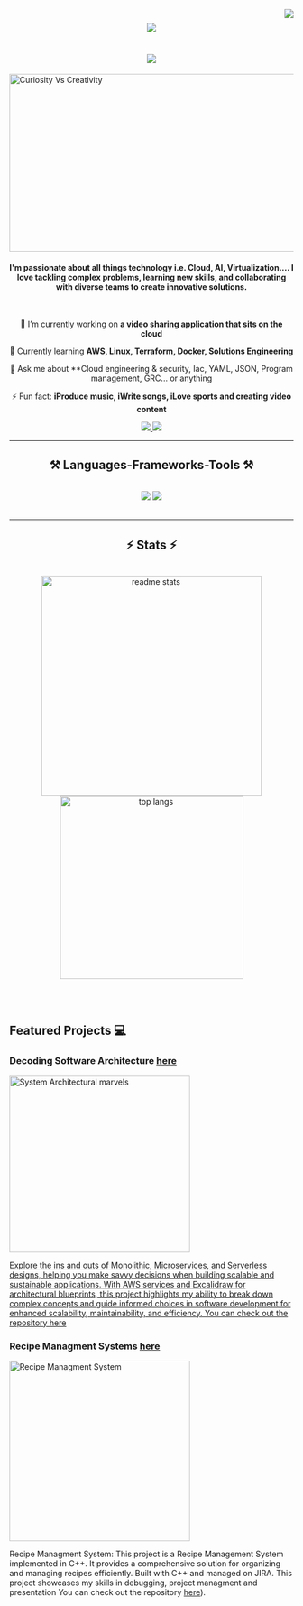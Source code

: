 [<img align="right" src="https://visitor-badge.laobi.icu/badge?page_id=chinapheobe.chinapheobe" />](https://visitor-badge.laobi.icu/badge?page_id=chinapheobe.chinapheobe)

<h1 align="center">
    <img src="https://readme-typing-svg.herokuapp.com/?font=Righteous&size=35&center=true&vCenter=true&width=500&height=70&duration=5000&lines=Hi+Great+Minds!+👋;+I'm+China+Pheobe+Osasah!;" />
</h1>

<h1 align="center">
    <img src="https://readme-typing-svg.herokuapp.com/?font=Righteous&size=25&center=true&vCenter=true&width=600&height=70&duration=5000&lines=Welcome+to+my+world+of+beautiful+chaos!+👋;" />
</h1>


<a data-flickr-embed="true" href="https://www.flickr.com/photos/200458926@N02/53652639398/in/dateposted-public/" title="Curiosity Vs Creativity"><img src="https://live.staticflickr.com/65535/53652639398_a47c366d0d_o.png" width="951" height="315" alt="Curiosity Vs Creativity"/></a>

<h4 align="center">I'm passionate about all things technology i.e. Cloud, AI, Virtualization.... I love tackling complex problems, learning new skills, and collaborating with diverse teams to create innovative solutions.</h4>

<br/>

<div align="center">
 
 🔭 I’m currently working on **a video sharing application that sits on the cloud**
 
 🌱 Currently learning **AWS, Linux, Terraform, Docker, Solutions Engineering**

💬 Ask me about **Cloud engineering & security, Iac, YAML, JSON, Program management, GRC... or anything

⚡ Fun fact: **iProduce music, iWrite songs, iLove sports and creating video content**

 </div>
 
<div align="center"> 
  <a href="mailto:cosasah5@gmail.com">
    <img src="https://img.shields.io/badge/Gmail-333333?style=for-the-badge&logo=gmail&logoColor=red" />
  </a>
  <a href="https://linkedin.com/in/chichipheobe/" target="_blank">
    <img src="https://img.shields.io/badge/LinkedIn-0077B5?style=for-the-badge&logo=linkedin&logoColor=white" target="_blank" />
  </a>
</div>

 <hr/>
 
<h2 align="center">⚒️ Languages-Frameworks-Tools ⚒️</h2>
<br/>
<div align="center">
    <img src="https://skillicons.dev/icons?i=aws,azure,linux,powershell,windows,terraform,html,css,php,vscode,replit,github,figma,git" />
    <img src="https://skillicons.dev/icons?i=docker,python,cpp,javascript,pytorch,mysql,discord,raspberrypi" /><br>
</div>

<br/>

<hr/>

<h2 align="center">⚡ Stats ⚡</h2>
<br>
<div align="center">
  <img width="390" src="https://github-readme-stats.vercel.app/api?username=chinapheobe&count_private=true&show_icons=true&theme=react&rank_icon=github&border_radius=10" alt="readme stats" />
  <br/>
  <img width="325" src="https://github-readme-stats.vercel.app/api/top-langs/?username=salesp07&hide=html&langs_count=8&layout=compact&theme=react&border_radius=10&size_weight=0.5&count_weight=0.5&exclude_repo=github-readme-stats" alt="top langs" />
</div>


<br/><br/>


## Featured Projects 💻

### Decoding Software Architecture [here](https://github.com/ChinaPheobe/Decoding-Monolithic-Microservices-and-Serverless-Designs./tree/main)

<a data-flickr-embed="true" href="https://www.flickr.com/photos/200458926@N02/53652696004/in/dateposted-public/" title="System Architectural marvels"><img src="https://live.staticflickr.com/65535/53652696004_f6b57b4fb5_n.jpg" width="320" height="313" alt="System Architectural marvels"/>

Explore the ins and outs of Monolithic, Microservices, and Serverless designs, helping you make savvy decisions when building scalable and sustainable applications. With AWS services and Excalidraw for architectural blueprints, this project highlights my ability to break down complex concepts and guide informed choices in software development for enhanced scalability, maintainability, and efficiency. You can check out the repository [here](https://github.com/ChinaPheobe/Decoding-Monolithic-Microservices-and-Serverless-Designs./tree/main)

### Recipe Managment Systems [here](https://github.com/ChinaPheobe/Recipe-Managment-System/tree/main)

<a data-flickr-embed="true" href="https://www.flickr.com/photos/200458926@N02/53652501748/in/dateposted-public/" title="Recipe Managment System"><img src="https://live.staticflickr.com/65535/53652501748_7069c3260f_n.jpg" width="320" height="320" alt="Recipe Managment System"/></a>

Recipe Managment System: This project is a Recipe Management System implemented in C++. It provides a comprehensive solution for organizing and managing recipes efficiently. Built with C++ and managed on JIRA. This project showcases my skills in debugging, project managment and presentation You can check out the repository [here](https://github.com/ChinaPheobe/Recipe-Managment-System/tree/main)).



